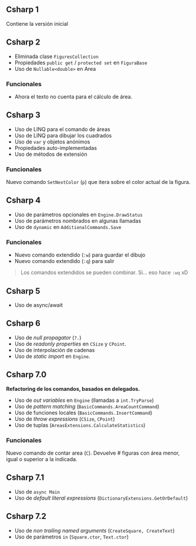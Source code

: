 ## Csharp 1

Contiene la versión inicial

## Csharp 2

* Eliminada clase `FiguresCollection`
* Propiedades `public get` / `protected set` en `FiguraBase`
* Uso de `Nullable<double>` en Area

### Funcionales

* Ahora el texto no cuenta para el cálculo de área.

## Csharp 3

* Uso de LINQ para el comando de áreas
* Uso de LINQ para dibujar los cuadrados
* Uso de `var` y objetos anónimos
* Propiedades auto-implementadas
* Uso de métodos de extensión

### Funcionales

Nuevo comando `SetNextColor` (`p`) que itera sobre el color actual de la figura.

## Csharp 4

* Uso de parámetros opcionales en `Engine.DrawStatus`
* Uso de parámetros nombrados en algunas llamadas
* Uso de `dynamic` en `AdditionalCommands.Save`

### Funcionales

* Nuevo comando extendido (`:w`) para guardar el dibujo
* Nuevo comando extendido (`:q`) para salir

> Los comandos extendidos se pueden combinar. Sí... eso hace `:wq` xD

## Csharp 5

* Uso de async/await

## Csharp 6

* Uso de _null propagator_ (`?.`)
* Uso de _readonly properties_ en `CSize` y `CPoint`.
* Uso de interpolación de cadenas
* Uso de _static import_ en `Engine`.

## Csharp 7.0

**Refactoring de los comandos, basados en delegados.**

* Uso de _out variables_ en `Engine` (llamadas a `int.TryParse`)
* Uso de _pattern matching_ (`BasicCommands.AreaCountCommand`)
* Uso de funciones locales (`BasicCommands.InsertCommand`)
* Uso de _throw expressions_ (`CSize`, `CPoint`)
* Uso de tuplas (`AreasExtensions.CalculateStatistics`)

### Funcionales

Nuevo comando de contar area (`C`). Devuelve # figuras con área menor, igual o superior a la indicada.

## Csharp 7.1

* Uso de `async Main`
* Uso de _default literal expressions_ (`DictionaryExtensions.GetOrDefault`)

## Csharp 7.2

* Uso de _non trailing named arguments_ (`CreateSquare, CreateText`)
* Uso de parámetros `in` (`Square.ctor`,  `Text.ctor`)

